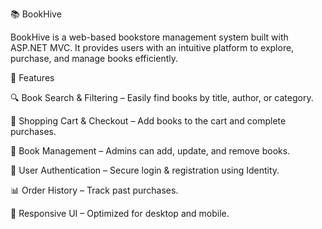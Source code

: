 📚 BookHive

BookHive is a web-based bookstore management system built with ASP.NET MVC. It provides users with an intuitive platform to explore, purchase, and manage books efficiently.

🚀 Features

🔍 Book Search & Filtering – Easily find books by title, author, or category.

🛒 Shopping Cart & Checkout – Add books to the cart and complete purchases.

📖 Book Management – Admins can add, update, and remove books.

🔐 User Authentication – Secure login & registration using Identity.

📊 Order History – Track past purchases.

🎨 Responsive UI – Optimized for desktop and mobile.
